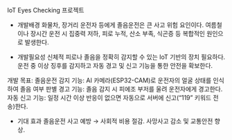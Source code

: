 IoT Eyes Checking 프로젝트

- 개발배경
화물차, 장거리 운전자 등에게 졸음운전은 큰 사고 위험 요인이다.
여름철이나 장시간 운전 시 집중력 저하, 피로 누적, 산소 부족, 식곤증 등 복합적인 원인으로 발생한다.

- 개발필요성
신체적 피로나 졸음을 정확히 감지할 수 있는 IoT 기반의 장치 필요하다.
운전 중 이상 징후를 감지하고 자동 경고 및 신고 기능을 통한 안전을 확보한다.

개발 목표:
졸음운전 감지 기능: AI 카메라(ESP32-CAM)로 운전자의 얼굴 상태를 인식하여 졸음 여부 판별
경고 기능: 졸음 감지 시 피에조 부저를 울려 운전자에게 경고한다.
자동 신고 기능: 일정 시간 이상 반응이 없으면 자동으로 서버에 신고(“119” 키워드 전송)한다.

- 기대 효과
졸음운전 사고 예방 → 사회적 비용 절감.
사망사고 감소 및 교통안전 향상.

